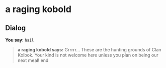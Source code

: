 # a raging kobold
## Dialog

**You say:** `hail`



>**a raging kobold says:** Grrrrr... These are the hunting grounds of Clan Kolbok. Your kind is not welcome here unless you plan on being our next meal!
end